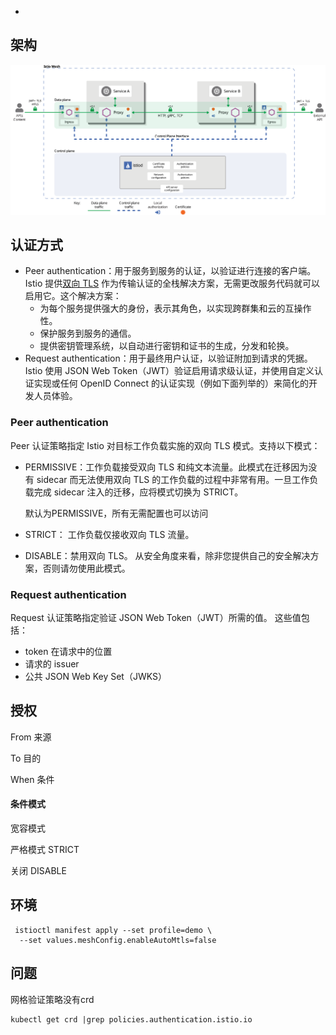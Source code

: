 

- 



## 架构

![安全架构](.assets/arch-sec.svg)

## 认证方式

- Peer authentication：用于服务到服务的认证，以验证进行连接的客户端。Istio 提供[双向 TLS](https://en.wikipedia.org/wiki/Mutual_authentication) 作为传输认证的全栈解决方案，无需更改服务代码就可以启用它。这个解决方案：
  - 为每个服务提供强大的身份，表示其角色，以实现跨群集和云的互操作性。
  - 保护服务到服务的通信。
  - 提供密钥管理系统，以自动进行密钥和证书的生成，分发和轮换。
- Request authentication：用于最终用户认证，以验证附加到请求的凭据。 Istio 使用 JSON Web Token（JWT）验证启用请求级认证，并使用自定义认证实现或任何 OpenID Connect 的认证实现（例如下面列举的）来简化的开发人员体验。

### Peer authentication

Peer 认证策略指定 Istio 对目标工作负载实施的双向 TLS 模式。支持以下模式：

- PERMISSIVE：工作负载接受双向 TLS 和纯文本流量。此模式在迁移因为没有 sidecar 而无法使用双向 TLS 的工作负载的过程中非常有用。一旦工作负载完成 sidecar 注入的迁移，应将模式切换为 STRICT。

  默认为PERMISSIVE，所有无需配置也可以访问

- STRICT： 工作负载仅接收双向 TLS 流量。

- DISABLE：禁用双向 TLS。 从安全角度来看，除非您提供自己的安全解决方案，否则请勿使用此模式。

### Request authentication

Request 认证策略指定验证 JSON Web Token（JWT）所需的值。 这些值包括：

- token 在请求中的位置
- 请求的 issuer
- 公共 JSON Web Key Set（JWKS）

## 授权

From 来源

To 目的

When 条件



#### 条件模式

宽容模式

严格模式 STRICT

关闭 DISABLE





## 环境

```
 istioctl manifest apply --set profile=demo \
  --set values.meshConfig.enableAutoMtls=false
```

## 问题

网格验证策略没有crd

```
kubectl get crd |grep policies.authentication.istio.io
```

